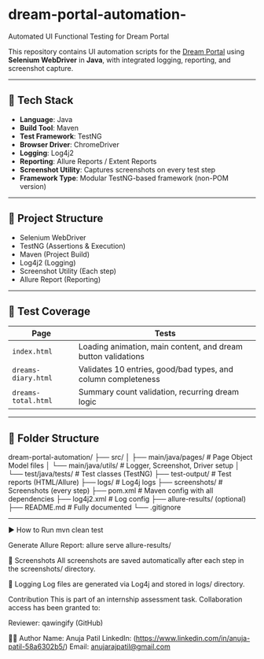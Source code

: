# dream-portal-automation-
Automated UI Functional Testing for Dream Portal

This repository contains UI automation scripts for the [Dream Portal](https://arjitnigam.github.io/myDreams/) using **Selenium WebDriver** in **Java**, with integrated logging, reporting, and screenshot capture.

---

## 🔧 Tech Stack
- **Language**: Java
- **Build Tool**: Maven
- **Test Framework**: TestNG
- **Browser Driver**: ChromeDriver
- **Logging**: Log4j2
- **Reporting**: Allure Reports / Extent Reports
- **Screenshot Utility**: Captures screenshots on every test step
- **Framework Type**: Modular TestNG-based framework (non-POM version)

---

## 📂 Project Structure
- Selenium WebDriver
- TestNG (Assertions & Execution)
- Maven (Project Build)
- Log4j2 (Logging)
- Screenshot Utility (Each step)
- Allure Report (Reporting)

---

## 🧪 Test Coverage

| Page                | Tests                                                                 |
|---------------------|------------------------------------------------------------------------|
| `index.html`        | Loading animation, main content, and dream button validations         |
| `dreams-diary.html` | Validates 10 entries, good/bad types, and column completeness          |
| `dreams-total.html` | Summary count validation, recurring dream logic                       |

---

## 📁 Folder Structure
dream-portal-automation/
├── src/
│   ├── main/java/pages/               # Page Object Model files
│   └── main/java/utils/               # Logger, Screenshot, Driver setup
│   └── test/java/tests/               # Test classes (TestNG)
├── test-output/                       # Test reports (HTML/Allure)
├── logs/                              # Log4j logs
├── screenshots/                       # Screenshots (every step)
├── pom.xml                            # Maven config with all dependencies
├── log4j2.xml                         # Log config
├── allure-results/ (optional)
├── README.md                          # Fully documented
└── .gitignore

---

▶️ How to Run
mvn clean test

Generate Allure Report:
allure serve allure-results/

📸 Screenshots
All screenshots are saved automatically after each step in the screenshots/ directory.

📒 Logging
Log files are generated via Log4j and stored in logs/ directory.

 Contribution
This is part of an internship assessment task. Collaboration access has been granted to:

Reviewer: qawingify (GitHub)

🧑‍💻 Author
Name: Anuja Patil
LinkedIn: (https://www.linkedin.com/in/anuja-patil-58a6302b5/)
Email: anujarajpatil@gmail.com

